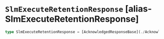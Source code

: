 # `SlmExecuteRetentionResponse` [alias-SlmExecuteRetentionResponse]
```typescript
type SlmExecuteRetentionResponse = [AcknowledgedResponseBase](./AcknowledgedResponseBase.md);
```
